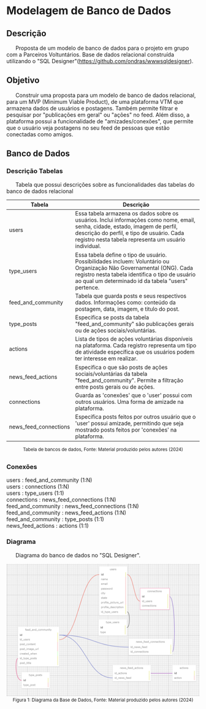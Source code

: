 # Modelagem de Banco de Dados
## Descrição
&nbsp;&nbsp;&nbsp;&nbsp;&nbsp;&nbsp;Proposta de um modelo de banco de dados para o projeto em grupo com a Parceiros Voltuntários. Base de dados relacional construída utilizando o "SQL Designer"(https://github.com/ondras/wwwsqldesigner).

## Objetivo
&nbsp;&nbsp;&nbsp;&nbsp;&nbsp;&nbsp;Construir uma proposta para um modelo de banco de dados relacional, para um MVP (Minimum Viable Product), de uma plataforma VTM que armazena dados de usuários e postagens. Também permite filtrar e pesquisar por "publicações em geral" ou "ações" no feed. Além disso, a plataforma possui a funcionalidade de "amizades/conexões", que permite que o usuário veja postagens no seu feed de pessoas que estão conectadas como amigos. 

## Banco de Dados
### Descrição Tabelas
&nbsp;&nbsp;&nbsp;&nbsp;&nbsp;&nbsp;Tabela que possui descrições sobre as funcionalidades das tabelas do banco de dados relacional
<div align="center">
</div>

| Tabela                        | Descrição                                                                                                                                                                                                                                                                   |
| ----------------------------- | --------------------------------------------------------------------------------------------------------------------------------------------------------------------------------------------------------------------------------------------------------------------------- |
| users                         | Essa tabela armazena os dados sobre os usuários. Inclui informações como nome, email, senha, cidade, estado, imagem de perfil, descrição do perfil, e tipo de usuário. Cada registro nesta tabela representa um usuário individual. |
| type_users                    | Essa tabela define o tipo de usuário. Possibilidades incluem: Voluntário ou Organização Não Governamental (ONG). Cada registro nesta tabela identifica o tipo de usuário ao qual um determinado id da tabela "users" pertence.      |
| feed_and_community            | Tabela que guarda posts e seus respectivos dados. Informações como: conteúdo da postagem, data, imagem, e titulo do post.   |
| type_posts                    | Especifica se posts da tabela "feed_and_community" são publicações gerais ou de ações sociais/voluntárias.      |
| actions                       | Lista de tipos de ações voluntárias disponíveis na plataforma. Cada registro representa um tipo de atividade específica que os usuários podem ter interesse em realizar. |
| news_feed_actions             | Especifica o que são posts de ações sociais/voluntárias da tabela "feed_and_community". Permite a filtração entre posts gerais ou de ações. |
| connections            | Guarda as 'conexões' que o 'user' possui com outros usuários. Uma forma de amizade na plataforma.|
| news_feed_connections             | Especifica posts feitos por outros usuário que o 'user' possui amizade, permitindo que seja mostrado posts feitos por 'conexões' na plataforma.|
<div align="center">
<sup>Tabela de bancos de dados, Fonte: Material produzido pelos autores (2024)</sup>
</div>

### Conexões
users : feed_and_community (1:N)
<br>
users : connections (1:N)
<br>
users : type_users (1:1)
<br>
connections : news_feed_connections (1:N)
<br>
feed_and_community : news_feed_connections (1:N)
<br>
feed_and_community : news_feed_actions (1:N)
<br>
feed_and_community : type_posts (1:1)
<br>
news_feed_actions : actions (1:1)



### Diagrama 
&nbsp;&nbsp;&nbsp;&nbsp;&nbsp;&nbsp;Diagrama do banco de dados no "SQL Designer".
<div align="center" width="100%">
<img src = "assets/DiagramaBase.png " alt="Diagrama da Base de Dados">
<sup>Figura 1: Diagrama da Base de Dados, Fonte: Material produzido pelos autores (2024)</sup>
</div>



